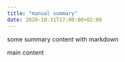 ```yaml
---
title: "manual summary"
date: 2020-10-31T17:00:00+02:00
---
```


some summary content with markdown

<!--more-->

main content